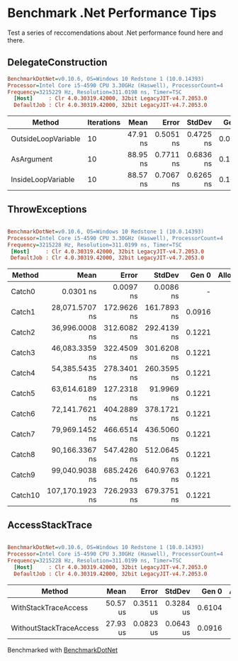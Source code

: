 # Benchmark .Net Performance Tips

Test a series of reccomendations about .Net performance found here and there.

## DelegateConstruction


``` ini
BenchmarkDotNet=v0.10.6, OS=Windows 10 Redstone 1 (10.0.14393)
Processor=Intel Core i5-4590 CPU 3.30GHz (Haswell), ProcessorCount=4
Frequency=3215229 Hz, Resolution=311.0198 ns, Timer=TSC
  [Host]     : Clr 4.0.30319.42000, 32bit LegacyJIT-v4.7.2053.0
  DefaultJob : Clr 4.0.30319.42000, 32bit LegacyJIT-v4.7.2053.0
```

 |              Method | Iterations |     Mean |     Error |    StdDev |  Gen 0 | Allocated |
 |-------------------- |----------- |---------:|----------:|----------:|-------:|----------:|
 | OutsideLoopVariable |         10 | 47.91 ns | 0.5051 ns | 0.4725 ns | 0.0101 |      32 B |
 |          AsArgument |         10 | 88.95 ns | 0.7711 ns | 0.6836 ns | 0.1017 |     320 B |
 |  InsideLoopVariable |         10 | 88.57 ns | 0.7067 ns | 0.6265 ns | 0.1017 |     320 B |

## ThrowExceptions
 
 ``` ini

BenchmarkDotNet=v0.10.6, OS=Windows 10 Redstone 1 (10.0.14393)
Processor=Intel Core i5-4590 CPU 3.30GHz (Haswell), ProcessorCount=4
Frequency=3215228 Hz, Resolution=311.0199 ns, Timer=TSC
  [Host]     : Clr 4.0.30319.42000, 32bit LegacyJIT-v4.7.2053.0
  DefaultJob : Clr 4.0.30319.42000, 32bit LegacyJIT-v4.7.2053.0


```
 |  Method |            Mean |       Error |      StdDev |  Gen 0 | Allocated |
 |-------- |----------------:|------------:|------------:|-------:|----------:|
 |  Catch0 |       0.0301 ns |   0.0097 ns |   0.0086 ns |      - |       0 B |
 |  Catch1 |  28,071.5707 ns | 172.9626 ns | 161.7893 ns | 0.0916 |     300 B |
 |  Catch2 |  36,996.0008 ns | 312.6082 ns | 292.4139 ns | 0.1221 |     408 B |
 |  Catch3 |  46,083.3359 ns | 322.4509 ns | 301.6208 ns | 0.1221 |     408 B |
 |  Catch4 |  54,385.5435 ns | 278.3401 ns | 260.3595 ns | 0.1221 |     408 B |
 |  Catch5 |  63,614.6189 ns | 127.2318 ns |  91.9969 ns | 0.1221 |     612 B |
 |  Catch6 |  72,141.7621 ns | 404.2889 ns | 378.1721 ns | 0.1221 |     612 B |
 |  Catch7 |  79,969.1452 ns | 466.6514 ns | 436.5060 ns | 0.1221 |     612 B |
 |  Catch8 |  90,166.3367 ns | 547.4280 ns | 512.0645 ns | 0.1221 |     612 B |
 |  Catch9 |  99,040.9038 ns | 685.2426 ns | 640.9763 ns | 0.1221 |     612 B |
 | Catch10 | 107,170.1923 ns | 726.2933 ns | 679.3751 ns | 0.1221 |     612 B |

## AccessStackTrace

``` ini

BenchmarkDotNet=v0.10.6, OS=Windows 10 Redstone 1 (10.0.14393)
Processor=Intel Core i5-4590 CPU 3.30GHz (Haswell), ProcessorCount=4
Frequency=3215228 Hz, Resolution=311.0199 ns, Timer=TSC
  [Host]     : Clr 4.0.30319.42000, 32bit LegacyJIT-v4.7.2053.0
  DefaultJob : Clr 4.0.30319.42000, 32bit LegacyJIT-v4.7.2053.0


```
 |                  Method |     Mean |     Error |    StdDev |  Gen 0 | Allocated |
 |------------------------ |---------:|----------:|----------:|-------:|----------:|
 |    WithStackTraceAccess | 50.57 us | 0.3511 us | 0.3284 us | 0.6104 |    1977 B |
 | WithoutStackTraceAccess | 27.93 us | 0.0823 us | 0.0643 us | 0.0916 |     300 B |


 Benchmarked with [BenchmarkDotNet](https://github.com/dotnet/BenchmarkDotNet)